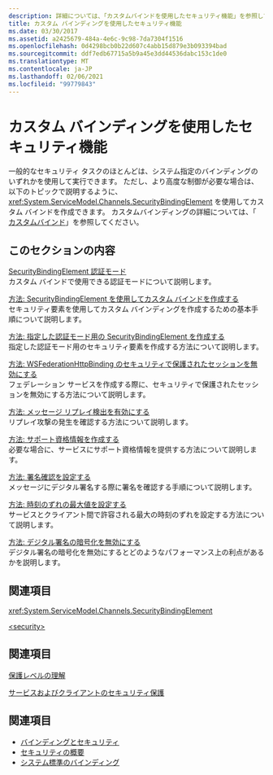```yaml
---
description: 詳細については、「カスタムバインドを使用したセキュリティ機能」を参照してください。
title: カスタム バインディングを使用したセキュリティ機能
ms.date: 03/30/2017
ms.assetid: a2425679-484a-4e6c-9c98-7da7304f1516
ms.openlocfilehash: 0d4298bcb0b22d607c4abb15d879e3b093394bad
ms.sourcegitcommit: ddf7edb67715a5b9a45e3dd44536dabc153c1de0
ms.translationtype: MT
ms.contentlocale: ja-JP
ms.lasthandoff: 02/06/2021
ms.locfileid: "99779843"
---
```

# <a name="security-capabilities-with-custom-bindings"></a>カスタム バインディングを使用したセキュリティ機能

一般的なセキュリティ タスクのほとんどは、システム指定のバインディングのいずれかを使用して実行できます。 ただし、より高度な制御が必要な場合は、以下のトピックで説明するように、<xref:System.ServiceModel.Channels.SecurityBindingElement> を使用してカスタム バインドを作成できます。 カスタムバインディングの詳細については、「 [カスタムバインド](../extending/custom-bindings.md)」を参照してください。  
  
## <a name="in-this-section"></a>このセクションの内容  

 [SecurityBindingElement 認証モード](securitybindingelement-authentication-modes.md)  
 カスタム バインドで使用できる認証モードについて説明します。  
  
 [方法: SecurityBindingElement を使用してカスタム バインドを作成する](how-to-create-a-custom-binding-using-the-securitybindingelement.md)  
 セキュリティ要素を使用してカスタム バインディングを作成するための基本手順について説明します。  
  
 [方法: 指定した認証モード用の SecurityBindingElement を作成する](how-to-create-a-securitybindingelement-for-a-specified-authentication-mode.md)  
 指定した認証モード用のセキュリティ要素を作成する方法について説明します。  
  
 [方法: WSFederationHttpBinding のセキュリティで保護されたセッションを無効にする](how-to-disable-secure-sessions-on-a-wsfederationhttpbinding.md)  
 フェデレーション サービスを作成する際に、セキュリティで保護されたセッションを無効にする方法について説明します。  
  
 [方法: メッセージ リプレイ検出を有効にする](how-to-enable-message-replay-detection.md)  
 リプレイ攻撃の発生を確認する方法について説明します。  
  
 [方法: サポート資格情報を作成する](how-to-create-a-supporting-credential.md)  
 必要な場合に、サービスにサポート資格情報を提供する方法について説明します。  
  
 [方法: 署名確認を設定する](how-to-set-up-a-signature-confirmation.md)  
 メッセージにデジタル署名する際に署名を確認する手順について説明します。  
  
 [方法: 時刻のずれの最大値を設定する](how-to-set-a-max-clock-skew.md)  
 サービスとクライアント間で許容される最大の時刻のずれを設定する方法について説明します。  
  
 [方法: デジタル署名の暗号化を無効にする](how-to-disable-encryption-of-digital-signatures.md)  
 デジタル署名の暗号化を無効にするとどのようなパフォーマンス上の利点があるかを説明します。  
  
## <a name="reference"></a>関連項目  

 <xref:System.ServiceModel.Channels.SecurityBindingElement>  
  
 [\<security>](../../configure-apps/file-schema/wcf/security-of-custombinding.md)  
  
## <a name="related-sections"></a>関連項目  

 [保護レベルの理解](../understanding-protection-level.md)  
  
 [サービスおよびクライアントのセキュリティ保護](securing-services-and-clients.md)  
  
## <a name="see-also"></a>関連項目

- [バインディングとセキュリティ](bindings-and-security.md)
- [セキュリティの概要](security-overview.md)
- [システム標準のバインディング](../system-provided-bindings.md)

